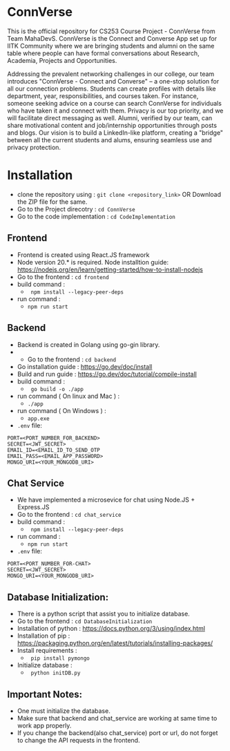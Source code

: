 # ConnVerse

This is the official repository for CS253 Course Project - ConnVerse from Team MahaDevS. ConnVerse is the Connect and Converse App set up for IITK Community where we are bringing students and alumni on the same table where people can have formal conversations about Research, Academia, Projects and Opportunities.

Addressing the prevalent networking challenges in our college, our team introduces "ConnVerse - Connect and Converse" – a one-stop solution for all our connection problems. Students can create profiles with details like department, year, responsibilities, and courses taken. For instance, someone seeking advice on a course can search ConnVerse for individuals who have taken it and connect with them. Privacy is our top priority, and we will facilitate direct messaging as well. Alumni, verified by our team, can share motivational content and job/internship opportunities through posts and blogs. Our vision is to build a LinkedIn-like platform, creating a "bridge" between all the current students and alums, ensuring seamless use and privacy protection.

# Installation

- clone the repository using : `git clone <repository_link>` OR Download the ZIP file for the same.
- Go to the Project direcotry : `cd ConnVerse`
- Go to the code implementation : `cd CodeImplementation`

## Frontend

- Frontend is created using React.JS framework
- Node version 20.\* is required. Node installtion guide: https://nodejs.org/en/learn/getting-started/how-to-install-nodejs
- Go to the frontend : `cd frontend`
- build command :
  - ` npm install --legacy-peer-deps`
- run command :
  - `npm run start`

## Backend

- Backend is created in Golang using go-gin library.
- - Go to the frontend : `cd backend`
- Go installation guide : https://go.dev/doc/install
- Build and run guide : https://go.dev/doc/tutorial/compile-install
- build command :
  - ` go build -o ./app`
- run command ( On linux and Mac ) :
  - `./app`
- run command ( On Windows ) :
  - `app.exe`
- `.env` file:

```
PORT=<PORT_NUMBER_FOR_BACKEND>
SECRET=<JWT_SECRET>
EMAIL_ID=<EMAIL_ID_TO_SEND_OTP
EMAIL_PASS=<EMAIL_APP_PASSWORD>
MONGO_URI=<YOUR_MONGODB_URI>
```

## Chat Service

- We have implemented a microsevice for chat using Node.JS + Express.JS
- Go to the frontend : `cd chat_service`
- build command :
  - ` npm install --legacy-peer-deps`
- run command :
  - `npm run start`
- `.env` file:

```
PORT=<PORT_NUMBER_FOR-CHAT>
SECRET=<JWT_SECRET>
MONGO_URI=<YOUR_MONGODB_URI>
```

## Database Initialization:

- There is a python script that assist you to initialize database.
- Go to the frontend : `cd DatabaseInitialization`
- Installation of python : https://docs.python.org/3/using/index.html
- Installation of pip : https://packaging.python.org/en/latest/tutorials/installing-packages/
- Install requirements :
  - ` pip install pymongo`
- Initialize database :
  - ` python initDB.py`

## Important Notes:

- One must initialize the database.
- Make sure that backend and chat_service are working at same time to work app properly.
- If you change the backend(also chat_service) port or url, do not forget to change the API requests in the frontend.
